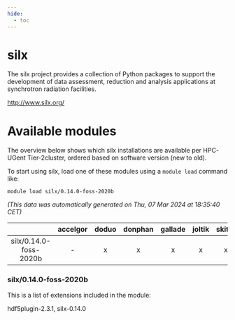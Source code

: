 ```yaml
---
hide:
  - toc
---
```


silx
====


The silx project provides a collection of Python packages to support the development of data assessment, reduction and analysis applications at synchrotron radiation facilities.

http://www.silx.org/
# Available modules


The overview below shows which silx installations are available per HPC-UGent Tier-2cluster, ordered based on software version (new to old).

To start using silx, load one of these modules using a `module load` command like:

```shell
module load silx/0.14.0-foss-2020b
```

*(This data was automatically generated on Thu, 07 Mar 2024 at 18:35:40 CET)*  

| |accelgor|doduo|donphan|gallade|joltik|skitty|
| :---: | :---: | :---: | :---: | :---: | :---: | :---: |
|silx/0.14.0-foss-2020b|-|x|x|x|x|x|


### silx/0.14.0-foss-2020b

This is a list of extensions included in the module:

hdf5plugin-2.3.1, silx-0.14.0